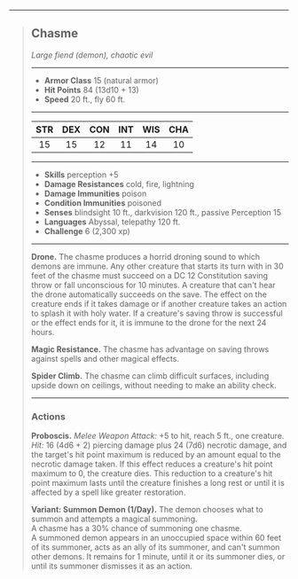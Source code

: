 ***
> ## Chasme
> *Large fiend (demon), chaotic evil*
> 
> ***
> 
> - **Armor Class** 15 (natural armor)
> - **Hit Points** 84 (13d10 + 13)
> - **Speed** 20 ft., fly 60 ft.
> 
> ***
> 
> |STR|DEX|CON|INT|WIS|CHA|
> |:---:|:---:|:---:|:---:|:---:|:---:|
> |15|15|12|11|14|10|
> 
> ***
> 
> - **Skills** perception +5
> - **Damage Resistances** cold, fire, lightning
> - **Damage Immunities** poison
> - **Condition Immunities** poisoned
> - **Senses** blindsight 10 ft., darkvision 120 ft., passive Perception 15
> - **Languages** Abyssal, telepathy 120 ft.
> - **Challenge** 6 (2,300 xp)
> 
> ***
> 
> **Drone.** The chasme produces a horrid droning sound to which demons are immune. Any other creature that starts its turn with in 30 feet of the chasme must succeed on a DC 12 Constitution saving throw or fall unconscious for 10 minutes. A creature that can't hear the drone automatically succeeds on the save. The effect on the creature ends if it takes damage or if another creature takes an action to splash it with holy water. If a creature's saving throw is successful or the effect ends for it, it is immune to the drone for the next 24 hours.
> 
> **Magic Resistance.** The chasme has advantage on saving throws against spells and other magical effects.
> 
> **Spider Climb.** The chasme can climb difficult surfaces, including upside down on ceilings, without needing to make an ability check.
> 
> ***
> 
> ### Actions
> **Proboscis.** *Melee Weapon Attack:* +5 to hit, reach 5 ft., one creature. *Hit:* 16 (4d6 + 2) piercing damage plus 24 (7d6) necrotic damage, and the target's hit point maximum is reduced by an amount equal to the necrotic damage taken. If this effect reduces a creature's hit point maximum to 0, the creature dies. This reduction to a creature's hit point maximum lasts until the creature finishes a long rest or until it is affected by a spell like  greater restoration.
> 
> **Variant: Summon Demon (1/Day).** The demon chooses what to summon and attempts a magical summoning.  
> A chasme has a 30% chance of summoning one chasme.  
> A summoned demon appears in an unoccupied space within 60 feet of its summoner, acts as an ally of its summoner, and can't summon other demons. It remains for 1 minute, until it or its summoner dies, or until its summoner dismisses it as an action.